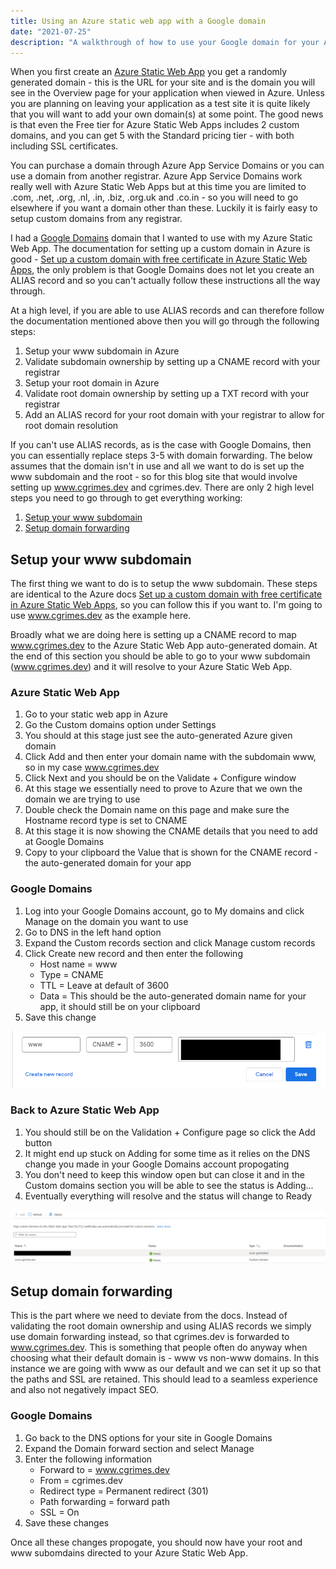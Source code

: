 ```yaml
---
title: Using an Azure static web app with a Google domain
date: "2021-07-25"
description: "A walkthrough of how to use your Google domain for your Azure static web app"
---
```


When you first create an [Azure Static Web App](https://azure.microsoft.com/en-gb/services/app-service/static/) you get a randomly generated domain - this is the URL for your site and is the domain you will see in the Overview page for your application when viewed in Azure. Unless you are planning on leaving your application as a test site it is quite likely that you will want to add your own domain(s) at some point. The good news is that even the Free tier for Azure Static Web Apps includes 2 custom domains, and you can get 5 with the Standard pricing tier - with both including SSL certificates.

You can purchase a domain through Azure App Service Domains or you can use a domain from another registrar. Azure App Service Domains work really well with Azure Static Web Apps but at this time you are limited to .com, .net, .org, .nl, .in, .biz, .org.uk and .co.in - so you will need to go elsewhere if you want a domain other than these. Luckily it is fairly easy to setup custom domains from any registrar.

I had a [Google Domains](https://domains.google/) domain that I wanted to use with my Azure Static Web App. The documentation for setting up a custom domain in Azure is good - [Set up a custom domain with free certificate in Azure Static Web Apps](https://docs.microsoft.com/en-us/azure/static-web-apps/custom-domain?tabs=azure-dns), the only problem is that Google Domains does not let you create an ALIAS record and so you can't actually follow these instructions all the way through.

At a high level, if you are able to use ALIAS records and can therefore follow the documentation mentioned above then you will go through the following steps:

1. Setup your www subdomain in Azure
2. Validate subdomain ownership by setting up a CNAME record with your registrar
3. Setup your root domain in Azure
4. Validate root domain ownership by setting up a TXT record with your registrar
5. Add an ALIAS record for your root domain with your registrar to allow for root domain resolution

If you can't use ALIAS records, as is the case with Google Domains, then you can essentially replace steps 3-5 with domain forwarding. The below assumes that the domain isn't in use and all we want to do is set up the www subdomain and the root - so for this blog site that would involve setting up www.cgrimes.dev and cgrimes.dev. There are only 2 high level steps you need to go through to get everything working:

1. [Setup your www subdomain](#setup-your-www-subdomain)
3. [Setup domain forwarding](#setup-domain-forwarding)

## Setup your www subdomain

The first thing we want to do is to setup the www subdomain. These steps are identical to the Azure docs [Set up a custom domain with free certificate in Azure Static Web Apps](https://docs.microsoft.com/en-us/azure/static-web-apps/custom-domain?tabs=azure-dns), so you can follow this if you want to. I'm going to use www.cgrimes.dev as the example here.

Broadly what we are doing here is setting up a CNAME record to map www.cgrimes.dev to the Azure Static Web App auto-generated domain. At the end of this section you should be able to go to your www subdomain (www.cgrimes.dev) and it will resolve to your Azure Static Web App.

### Azure Static Web App

1. Go to your static web app in Azure
2. Go the Custom domains option under Settings
3. You should at this stage just see the auto-generated Azure given domain
4. Click Add and then enter your domain name with the subdomain www, so in my case www.cgrimes.dev
5. Click Next and you should be on the Validate + Configure window
6. At this stage we essentially need to prove to Azure that we own the domain we are trying to use
7. Double check the Domain name on this page and make sure the Hostname record type is set to CNAME
8. At this stage it is now showing the CNAME details that you need to add at Google Domains
9. Copy to your clipboard the Value that is shown for the CNAME record - the auto-generated domain for your app

### Google Domains

1. Log into your Google Domains account, go to My domains and click Manage on the domain you want to use
2. Go to DNS in the left hand option
3. Expand the Custom records section and click Manage custom records
4. Click Create new record and then enter the following
    * Host name = www
    * Type = CNAME
    * TTL = Leave at default of 3600
    * Data = This should be the auto-generated domain name for your app, it should still be on your clipboard
5. Save this change

![Google Domains subdomain](./wwwsubdomainexample.png)

### Back to Azure Static Web App

1. You should still be on the Validation + Configure page so click the Add button
2. It might end up stuck on Adding for some time as it relies on the DNS change you made in your Google Domains account propogating
3. You don't need to keep this window open but can close it and in the Custom domains section you will be able to see the status is Adding...
4. Eventually everything will resolve and the status will change to Ready

![Azure static app subdomain ready](./subdomainready.png)

## Setup domain forwarding

This is the part where we need to deviate from the docs. Instead of validating the root domain ownership and using ALIAS records we simply use domain forwarding instead, so that cgrimes.dev is forwarded to www.cgrimes.dev. This is something that people often do anyway when choosing what their default domain is - www vs non-www domains. In this instance we are going with www as our default and we can set it up so that the paths and SSL are retained. This should lead to a seamless experience and also not negatively impact SEO.

### Google Domains

1. Go back to the DNS options for your site in Google Domains
2. Expand the Domain forward section and select Manage
3. Enter the following information
    * Forward to = www.cgrimes.dev
    * From = cgrimes.dev
    * Redirect type = Permanent redirect (301)
    * Path forwarding = forward path
    * SSL = On
4. Save these changes

Once all these changes propogate, you should now have your root and www subomdains directed to your Azure Static Web App.
